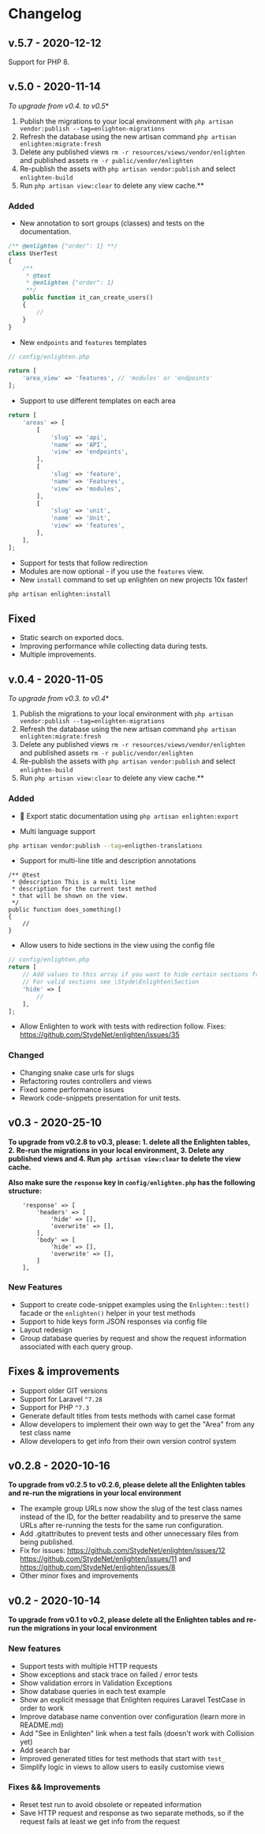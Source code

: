 # Changelog

## v.5.7 - 2020-12-12

Support for PHP 8.

## v.5.0 - 2020-11-14
**To upgrade from v0.4.* to v0.5**
1. Publish the migrations to your local environment with `php artisan vendor:publish --tag=enlighten-migrations`
2. Refresh the database using the new artisan command `php artisan enlighten:migrate:fresh`
3. Delete any published views `rm -r resources/views/vendor/enlighten` and published assets `rm -r public/vendor/enlighten`
4. Re-publish the assets with `php artisan vendor:publish` and select `enlighten-build`  
5. Run `php artisan view:clear` to delete any view cache.**

### Added
- New annotation to sort groups (classes) and tests on the documentation.

```php
/** @enlighten {"order": 1} **/
class UserTest
{
    /**
     * @test
     * @enlighten {"order": 1}
     **/
    public function it_can_create_users()
    {
        //
    }
}
```

- New `endpoints` and `features` templates
```php
// config/enlighten.php

return [
    'area_view' => 'features', // 'modules' or 'endpoints'
];
```

- Support to use different templates on each area
```php
return [
    'areas' => [
        [
            'slug' => 'api',
            'name' => 'API',
            'view' => 'endpoints',
        ],
        [
            'slug' => 'feature',
            'name' => 'Features',
            'view' => 'modules',
        ],
        [
            'slug' => 'unit',
            'name' => 'Unit',
            'view' => 'features',
        ],
    ],
];
```

- Support for tests that follow redirection
- Modules are now optional - if you use the `features` view.
- New `install` command to set up enlighten on new projects 10x faster!

```bash
php artisan enlighten:install
```

## Fixed
- Static search on exported docs.
- Improving performance while collecting data during tests.
- Multiple improvements.

## v.0.4 - 2020-11-05
**To upgrade from v0.3.* to v0.4**
1. Publish the migrations to your local environment with `php artisan vendor:publish --tag=enlighten-migrations`
2. Refresh the database using the new artisan command `php artisan enlighten:migrate:fresh`
3. Delete any published views `rm -r resources/views/vendor/enlighten` and published assets `rm -r public/vendor/enlighten`
4. Re-publish the assets with `php artisan vendor:publish` and select `enlighten-build`  
5. Run `php artisan view:clear` to delete any view cache.** 

### Added
- 🎉 Export static documentation using `php artisan enlighten:export`

- Multi language support
```bash
php artisan vendor:publish --tag=enligthen-translations
```

- Support for multi-line title and description annotations
```
/** @test
 * @description This is a multi line
 * description for the current test method
 * that will be shown on the view.
 */
public function does_something()
{
    //
}
```

- Allow users to hide sections in the view using the config file
```php
// config/enlighten.php
return [
    // Add values to this array if you want to hide certain sections from your views.
    // For valid sections see \Styde\Enlighten\Section
    'hide' => [
        //
    ],
];
```

- Allow Enlighten to work with tests with redirection follow. Fixes: https://github.com/StydeNet/enlighten/issues/35

### Changed
- Changing snake case urls for slugs
- Refactoring routes controllers and views
- Fixed some performance issues 
- Rework code-snippets presentation for unit tests.

## v0.3 - 2020-25-10

**To upgrade from v0.2.8 to v0.3, please: 1. delete all the Enlighten tables, 2. Re-run the migrations in your local environment, 3. Delete any published views and 4. Run `php artisan view:clear` to delete the view cache.** 

**Also make sure the `response` key in `config/enlighten.php` has the following structure:**

```
    'response' => [
        'headers' => [
            'hide' => [],
            'overwrite' => [],
        ],
        'body' => [
            'hide' => [],
            'overwrite' => [],
        ]
    ],
```

### New Features
- Support to create code-snippet examples  using the `Enlighten::test()` facade or the `enlighten()` helper in your test methods
- Support to hide keys form JSON responses via config file
- Layout redesign
- Group database queries by request and show the request information associated with each query group.

## Fixes & improvements
- Support older GIT versions
- Support for Laravel `^7.28`
- Support for PHP `^7.3`
- Generate default titles from tests methods with camel case format
- Allow developers to implement their own way to get the "Area" from any test class name
- Allow developers to get info from their own version control system

## v0.2.8 - 2020-10-16

**To upgrade from v0.2.5 to v0.2.6, please delete all the Enlighten tables and re-run the migrations in your local environment** 

- The example group URLs now show the slug of the test class names instead of the ID, for the better readability and to preserve the same URLs after re-running the tests for the same run configuration.
- Add .gitattributes to prevent tests and other unnecessary files from being published.
- Fix for issues: https://github.com/StydeNet/enlighten/issues/12 https://github.com/StydeNet/enlighten/issues/11 and https://github.com/StydeNet/enlighten/issues/8
- Other minor fixes and improvements 

## v0.2 - 2020-10-14

**To upgrade from v0.1 to v0.2, please delete all the Enlighten tables and re-run the migrations in your local environment**

### New features

- Support tests with multiple HTTP requests
- Show exceptions and stack trace on failed / error tests
- Show validation errors in Validation Exceptions
- Show database queries in each test example
- Show an explicit message that Enlighten requires Laravel TestCase in order to work
- Improve database name convention over configuration (learn more in README.md)
- Add "See in Enlighten" link when a test fails (doesn't work with Collision yet)
- Add search bar
- Improved generated titles for test methods that start with `test_`
- Simplify logic in views to allow users to easily customise views

### Fixes && Improvements
- Reset test run to avoid obsolete or repeated information
- Save HTTP request and response as two separate methods, so if the request fails at least we get info from the request

